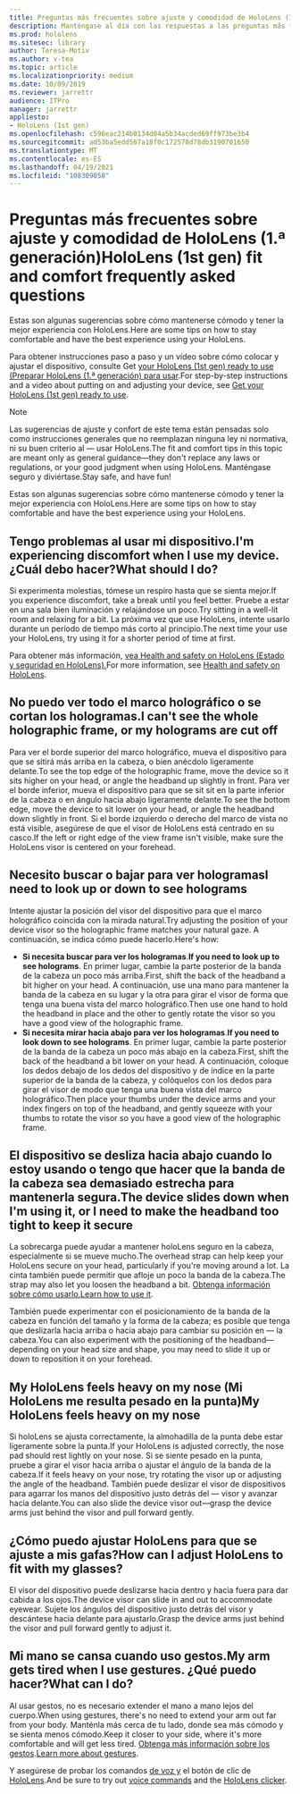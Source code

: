 ```yaml
---
title: Preguntas más frecuentes sobre ajuste y comodidad de HoloLens (1.ª generación)
description: Manténgase al día con las respuestas a las preguntas más frecuentes sobre cómo ajustar su dispositivo de realidad mixta HoloLens (1.ª generación).
ms.prod: hololens
ms.sitesec: library
author: Teresa-Motiv
ms.author: v-tea
ms.topic: article
ms.localizationpriority: medium
ms.date: 10/09/2019
ms.reviewer: jarrettr
audience: ITPro
manager: jarrettr
appliesto:
- HoloLens (1st gen)
ms.openlocfilehash: c596eac214b0134d04a5b34acded69ff973be3b4
ms.sourcegitcommit: ad53ba5edd567a18f0c172578d78db3190701650
ms.translationtype: MT
ms.contentlocale: es-ES
ms.lasthandoff: 04/19/2021
ms.locfileid: "108309058"
---
```

# <a name="hololens-1st-gen-fit-and-comfort-frequently-asked-questions"></a><span data-ttu-id="df99b-103">Preguntas más frecuentes sobre ajuste y comodidad de HoloLens (1.ª generación)</span><span class="sxs-lookup"><span data-stu-id="df99b-103">HoloLens (1st gen) fit and comfort frequently asked questions</span></span>

<span data-ttu-id="df99b-104">Estas son algunas sugerencias sobre cómo mantenerse cómodo y tener la mejor experiencia con HoloLens.</span><span class="sxs-lookup"><span data-stu-id="df99b-104">Here are some tips on how to stay comfortable and have the best experience using your HoloLens.</span></span>

<span data-ttu-id="df99b-105">Para obtener instrucciones paso a paso y un vídeo sobre cómo colocar y ajustar el dispositivo, consulte Get [your HoloLens (1st gen) ready to use (Preparar HoloLens (1.ª generación) para usar](hololens1-setup.md).</span><span class="sxs-lookup"><span data-stu-id="df99b-105">For step-by-step instructions and a video about putting on and adjusting your device, see [Get your HoloLens (1st gen) ready to use](hololens1-setup.md).</span></span>

> [!NOTE]
> <span data-ttu-id="df99b-106">Las sugerencias de ajuste y confort de este tema están pensadas solo como instrucciones generales que no reemplazan ninguna ley ni normativa, ni su buen criterio al &mdash; usar HoloLens.</span><span class="sxs-lookup"><span data-stu-id="df99b-106">The fit and comfort tips in this topic are meant only as general guidance&mdash;they don't replace any laws or regulations, or your good judgment when using HoloLens.</span></span> <span data-ttu-id="df99b-107">Manténgase seguro y diviértase.</span><span class="sxs-lookup"><span data-stu-id="df99b-107">Stay safe, and have fun!</span></span>

<span data-ttu-id="df99b-108">Estas son algunas sugerencias sobre cómo mantenerse cómodo y tener la mejor experiencia con HoloLens.</span><span class="sxs-lookup"><span data-stu-id="df99b-108">Here are some tips on how to stay comfortable and have the best experience using your HoloLens.</span></span>

## <a name="im-experiencing-discomfort-when-i-use-my-device-what-should-i-do"></a><span data-ttu-id="df99b-109">Tengo problemas al usar mi dispositivo.</span><span class="sxs-lookup"><span data-stu-id="df99b-109">I'm experiencing discomfort when I use my device.</span></span> <span data-ttu-id="df99b-110">¿Cuál debo hacer?</span><span class="sxs-lookup"><span data-stu-id="df99b-110">What should I do?</span></span>

<span data-ttu-id="df99b-111">Si experimenta molestias, tómese un respiro hasta que se sienta mejor.</span><span class="sxs-lookup"><span data-stu-id="df99b-111">If you experience discomfort, take a break until you feel better.</span></span> <span data-ttu-id="df99b-112">Pruebe a estar en una sala bien iluminación y relajándose un poco.</span><span class="sxs-lookup"><span data-stu-id="df99b-112">Try sitting in a well-lit room and relaxing for a bit.</span></span> <span data-ttu-id="df99b-113">La próxima vez que use HoloLens, intente usarlo durante un período de tiempo más corto al principio.</span><span class="sxs-lookup"><span data-stu-id="df99b-113">The next time your use your HoloLens, try using it for a shorter period of time at first.</span></span>

<span data-ttu-id="df99b-114">Para obtener más información, [vea Health and safety on HoloLens (Estado y seguridad en HoloLens).](https://go.microsoft.com/fwlink/p/?LinkId=746661)</span><span class="sxs-lookup"><span data-stu-id="df99b-114">For more information, see [Health and safety on HoloLens](https://go.microsoft.com/fwlink/p/?LinkId=746661).</span></span>

## <a name="i-cant-see-the-whole-holographic-frame-or-my-holograms-are-cut-off"></a><span data-ttu-id="df99b-115">No puedo ver todo el marco holográfico o se cortan los hologramas.</span><span class="sxs-lookup"><span data-stu-id="df99b-115">I can't see the whole holographic frame, or my holograms are cut off</span></span>

<span data-ttu-id="df99b-116">Para ver el borde superior del marco holográfico, mueva el dispositivo para que se sitirá más arriba en la cabeza, o bien anécdolo ligeramente delante.</span><span class="sxs-lookup"><span data-stu-id="df99b-116">To see the top edge of the holographic frame, move the device so it sits higher on your head, or angle the headband up slightly in front.</span></span> <span data-ttu-id="df99b-117">Para ver el borde inferior, mueva el dispositivo para que se sit sit en la parte inferior de la cabeza o en ángulo hacia abajo ligeramente delante.</span><span class="sxs-lookup"><span data-stu-id="df99b-117">To see the bottom edge, move the device to sit lower on your head, or angle the headband down slightly in front.</span></span> <span data-ttu-id="df99b-118">Si el borde izquierdo o derecho del marco de vista no está visible, asegúrese de que el visor de HoloLens está centrado en su casco.</span><span class="sxs-lookup"><span data-stu-id="df99b-118">If the left or right edge of the view frame isn't visible, make sure the HoloLens visor is centered on your forehead.</span></span>

## <a name="i-need-to-look-up-or-down-to-see-holograms"></a><span data-ttu-id="df99b-119">Necesito buscar o bajar para ver hologramas</span><span class="sxs-lookup"><span data-stu-id="df99b-119">I need to look up or down to see holograms</span></span>

<span data-ttu-id="df99b-120">Intente ajustar la posición del visor del dispositivo para que el marco holográfico coincida con la mirada natural.</span><span class="sxs-lookup"><span data-stu-id="df99b-120">Try adjusting the position of your device visor so the holographic frame matches your natural gaze.</span></span> <span data-ttu-id="df99b-121">A continuación, se indica cómo puede hacerlo.</span><span class="sxs-lookup"><span data-stu-id="df99b-121">Here's how:</span></span>

- <span data-ttu-id="df99b-122">**Si necesita buscar para ver los hologramas**.</span><span class="sxs-lookup"><span data-stu-id="df99b-122">**If you need to look up to see holograms**.</span></span> <span data-ttu-id="df99b-123">En primer lugar, cambie la parte posterior de la banda de la cabeza un poco más arriba.</span><span class="sxs-lookup"><span data-stu-id="df99b-123">First, shift the back of the headband a bit higher on your head.</span></span> <span data-ttu-id="df99b-124">A continuación, use una mano para mantener la banda de la cabeza en su lugar y la otra para girar el visor de forma que tenga una buena vista del marco holográfico.</span><span class="sxs-lookup"><span data-stu-id="df99b-124">Then use one hand to hold the headband in place and the other to gently rotate the visor so you have a good view of the holographic frame.</span></span>
- <span data-ttu-id="df99b-125">**Si necesita mirar hacia abajo para ver los hologramas**.</span><span class="sxs-lookup"><span data-stu-id="df99b-125">**If you need to look down to see holograms**.</span></span> <span data-ttu-id="df99b-126">En primer lugar, cambie la parte posterior de la banda de la cabeza un poco más abajo en la cabeza.</span><span class="sxs-lookup"><span data-stu-id="df99b-126">First, shift the back of the headband a bit lower on your head.</span></span> <span data-ttu-id="df99b-127">A continuación, coloque los dedos debajo de los dedos del dispositivo y de índice en la parte superior de la banda de la cabeza, y colóquelos con los dedos para girar el visor de modo que tenga una buena vista del marco holográfico.</span><span class="sxs-lookup"><span data-stu-id="df99b-127">Then place your thumbs under the device arms and your index fingers on top of the headband, and gently squeeze with your thumbs to rotate the visor so you have a good view of the holographic frame.</span></span>

## <a name="the-device-slides-down-when-im-using-it-or-i-need-to-make-the-headband-too-tight-to-keep-it-secure"></a><span data-ttu-id="df99b-128">El dispositivo se desliza hacia abajo cuando lo estoy usando o tengo que hacer que la banda de la cabeza sea demasiado estrecha para mantenerla segura.</span><span class="sxs-lookup"><span data-stu-id="df99b-128">The device slides down when I'm using it, or I need to make the headband too tight to keep it secure</span></span>

<span data-ttu-id="df99b-129">La sobrecarga puede ayudar a mantener holoLens seguro en la cabeza, especialmente si se mueve mucho.</span><span class="sxs-lookup"><span data-stu-id="df99b-129">The overhead strap can help keep your HoloLens secure on your head, particularly if you're moving around a lot.</span></span> <span data-ttu-id="df99b-130">La cinta también puede permitir que afloje un poco la banda de la cabeza.</span><span class="sxs-lookup"><span data-stu-id="df99b-130">The strap may also let you loosen the headband a bit.</span></span> <span data-ttu-id="df99b-131">[Obtenga información sobre cómo usarlo.](hololens1-setup.md#adjust-fit)</span><span class="sxs-lookup"><span data-stu-id="df99b-131">[Learn how to use it](hololens1-setup.md#adjust-fit).</span></span>

<span data-ttu-id="df99b-132">También puede experimentar con el posicionamiento de la banda de la cabeza en función del tamaño y la forma de la cabeza; es posible que tenga que deslizarla hacia arriba o hacia abajo para cambiar su posición en &mdash; la cabeza.</span><span class="sxs-lookup"><span data-stu-id="df99b-132">You can also experiment with the positioning of the headband&mdash;depending on your head size and shape, you may need to slide it up or down to reposition it on your forehead.</span></span>

## <a name="my-hololens-feels-heavy-on-my-nose"></a><span data-ttu-id="df99b-133">My HoloLens feels heavy on my nose (Mi HoloLens me resulta pesado en la punta)</span><span class="sxs-lookup"><span data-stu-id="df99b-133">My HoloLens feels heavy on my nose</span></span>

<span data-ttu-id="df99b-134">Si holoLens se ajusta correctamente, la almohadilla de la punta debe estar ligeramente sobre la punta.</span><span class="sxs-lookup"><span data-stu-id="df99b-134">If your HoloLens is adjusted correctly, the nose pad should rest lightly on your nose.</span></span> <span data-ttu-id="df99b-135">Si se siente pesado en la punta, pruebe a girar el visor hacia arriba o ajustar el ángulo de la banda de la cabeza.</span><span class="sxs-lookup"><span data-stu-id="df99b-135">If it feels heavy on your nose, try rotating the visor up or adjusting the angle of the headband.</span></span> <span data-ttu-id="df99b-136">También puede deslizar el visor de dispositivos para agarrar los manos del dispositivo justo detrás del &mdash; visor y avanzar hacia delante.</span><span class="sxs-lookup"><span data-stu-id="df99b-136">You can also slide the device visor out&mdash;grasp the device arms just behind the visor and pull forward gently.</span></span>

## <a name="how-can-i-adjust-hololens-to-fit-with-my-glasses"></a><span data-ttu-id="df99b-137">¿Cómo puedo ajustar HoloLens para que se ajuste a mis gafas?</span><span class="sxs-lookup"><span data-stu-id="df99b-137">How can I adjust HoloLens to fit with my glasses?</span></span>

<span data-ttu-id="df99b-138">El visor del dispositivo puede deslizarse hacia dentro y hacia fuera para dar cabida a los ojos.</span><span class="sxs-lookup"><span data-stu-id="df99b-138">The device visor can slide in and out to accommodate eyewear.</span></span> <span data-ttu-id="df99b-139">Sujete los ángulos del dispositivo justo detrás del visor y descántese hacia delante para ajustarlo.</span><span class="sxs-lookup"><span data-stu-id="df99b-139">Grasp the device arms just behind the visor and pull forward gently to adjust it.</span></span>

## <a name="my-arm-gets-tired-when-i-use-gestures-what-can-i-do"></a><span data-ttu-id="df99b-140">Mi mano se cansa cuando uso gestos.</span><span class="sxs-lookup"><span data-stu-id="df99b-140">My arm gets tired when I use gestures.</span></span> <span data-ttu-id="df99b-141">¿Qué puedo hacer?</span><span class="sxs-lookup"><span data-stu-id="df99b-141">What can I do?</span></span>

<span data-ttu-id="df99b-142">Al usar gestos, no es necesario extender el mano a mano lejos del cuerpo.</span><span class="sxs-lookup"><span data-stu-id="df99b-142">When using gestures, there's no need to extend your arm out far from your body.</span></span> <span data-ttu-id="df99b-143">Manténla más cerca de tu lado, donde sea más cómodo y se sienta menos cómodo.</span><span class="sxs-lookup"><span data-stu-id="df99b-143">Keep it closer to your side, where it's more comfortable and will get less tired.</span></span> <span data-ttu-id="df99b-144">[Obtenga más información sobre los gestos](hololens1-basic-usage.md#use-hololens-with-your-hands).</span><span class="sxs-lookup"><span data-stu-id="df99b-144">[Learn more about gestures](hololens1-basic-usage.md#use-hololens-with-your-hands).</span></span>

<span data-ttu-id="df99b-145">Y asegúrese de probar los comandos [de voz y](hololens-cortana.md) el botón de clic de [HoloLens](hololens1-clicker.md).</span><span class="sxs-lookup"><span data-stu-id="df99b-145">And be sure to try out [voice commands](hololens-cortana.md) and the [HoloLens clicker](hololens1-clicker.md).</span></span>
